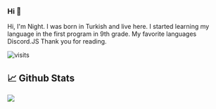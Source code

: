 ### Hi 👋

Hi, I'm Night. I was born in Turkish and live here. I started learning my language in the first program in 9th grade. My favorite languages Discord.JS Thank you for reading.



![visits](https://komarev.com/ghpvc/?username=karaaslanesatreiz44)
## 📈 Github Stats
 <img src="https://github-readme-stats.vercel.app/api/top-langs/?username=karaaslanesatreiz44&layout=compact&text_color=FF9DD9&title_color=FF9DD9&bg_color=141321&count_private=true&include_all_commits=true&langs_count=10&hide_title=true" />








